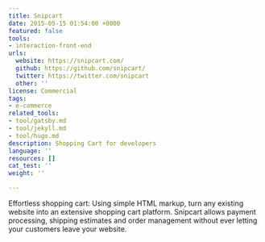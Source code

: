 ```yaml
---
title: Snipcart
date: 2015-05-15 01:54:00 +0000
featured: false
tools:
- interaction-front-end
urls:
  website: https://snipcart.com/
  github: https://github.com/snipcart/
  twitter: https://twitter.com/snipcart
  other: ''
license: Commercial
tags:
- e-commerce
related_tools:
- tool/gatsby.md
- tool/jekyll.md
- tool/hugo.md
description: Shopping Cart for developers
language: ''
resources: []
cat_test: ''
weight: ''

---
```

Effortless shopping cart: Using simple HTML markup, turn any existing website into an extensive shopping cart platform. Snipcart allows payment processing, shipping estimates and order management without ever letting your customers leave your website.
